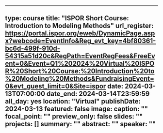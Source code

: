 
---
type: course
title: "ISPOR Short Course: Introduction to Modeling Methods"
url_register: https://portal.ispor.org/eweb/DynamicPage.aspx?webcode=EventInfo&Reg_evt_key=4bf80361-bc6d-499f-910d-54315a51d20c&RegPath=EventRegFees&FreeEvent=0&Event=Q1%202024%20Virtual%20ISPOR%20Short%20Course:%20Introduction%20to%20Modeling%20Methods&FundraisingEvent=0&evt_guest_limit=0&Site=ispor
date: 2024-03-13T07:00:00
date_end: 2024-03-14T23:59:59
all_day: yes
location: "Virtual"
publishDate: 2024-03-13
featured: false
image:
  caption: ""
  focal_point: ""
  preview_only: false
slides: ""
projects: []
summary: ""
abstract: ""
speaker: ""
---

<!--more-->
